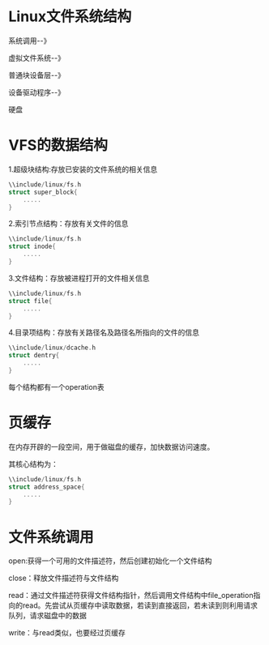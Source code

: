 # Linux文件系统结构
系统调用--》

虚拟文件系统--》

普通块设备层--》

设备驱动程序--》

硬盘

# VFS的数据结构
1.超级块结构:存放已安装的文件系统的相关信息

```c
\\include/linux/fs.h
struct super_block{
    .....
}
```

2.索引节点结构：存放有关文件的信息

```c
\\include/linux/fs.h
struct inode{
    .....
}
```

3.文件结构：存放被进程打开的文件相关信息

```c
\\include/linux/fs.h
struct file{
    .....
}
```

4.目录项结构：存放有关路径名及路径名所指向的文件的信息

```c
\\include/linux/dcache.h
struct dentry{
    .....
}
```

每个结构都有一个operation表

# 页缓存
在内存开辟的一段空间，用于做磁盘的缓存，加快数据访问速度。

其核心结构为：
```c
\\include/linux/fs.h
struct address_space{
    .....
}
```

# 文件系统调用
open:获得一个可用的文件描述符，然后创建初始化一个文件结构

close：释放文件描述符与文件结构

read：通过文件描述符获得文件结构指针，然后调用文件结构中file_operation指向的read。先尝试从页缓存中读取数据，若读到直接返回，若未读到则利用请求队列，请求磁盘中的数据

write：与read类似，也要经过页缓存
